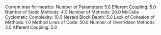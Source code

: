 Current max for metrics:
Number of Parameters: 5.0
Efferent Coupling: 5.0
Number of Static Methods: 4.0
Number of Methods: 20.0
McCabe Cyclomatic Complexity: 10.0
Nested Block Depth: 5.0
Lack of Cohesion of Methods: 1.0
Method Lines of Code: 50.0
Number of Overridden Methods: 3.0
Afferent Coupling: 5.0